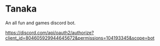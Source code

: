 # Tanaka

An all fun and games discord bot.

https://discord.com/api/oauth2/authorize?client_id=804605929944645672&permissions=104193345&scope=bot
